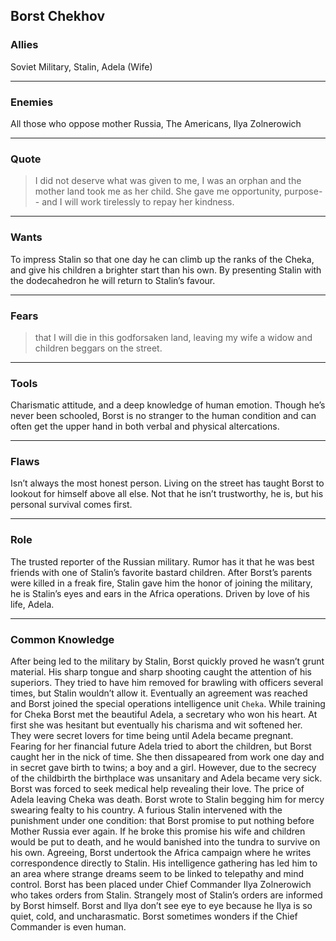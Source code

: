 
Borst Chekhov
-------------

### Allies ###

Soviet Military, Stalin, Adela (Wife)

---


### Enemies ###
All those who oppose mother Russia, The Americans, Ilya Zolnerowich

---


### Quote ###

> I did not deserve what was given to me,
> I was an orphan and the mother land took me as her child.
> She gave me opportunity, purpose--
> and I will work tirelessly to repay her kindness.

---


### Wants ###

To impress Stalin so that one day he can climb up the ranks of the Cheka,
and give his children a brighter start than his own.
By presenting Stalin with the dodecahedron he will return to Stalin’s favour.

---


### Fears ###

> that I will die in this godforsaken land,
> leaving my wife a widow and children beggars on the street.

---


### Tools ###

Charismatic attitude, and a deep knowledge of human emotion.
Though he’s never been schooled,
Borst is no stranger to the human condition and can often get the upper hand in both verbal and physical altercations.

---


### Flaws ###

Isn’t always the most honest person.
Living on the street has taught Borst to lookout for himself above all else.
Not that he isn’t trustworthy, he is, but his personal survival comes first.

---


### Role ###

The trusted reporter of the Russian military.
Rumor has it that he was best friends with one of
Stalin’s favorite bastard children. After Borst’s parents were killed in a freak fire,
Stalin gave him the honor of joining the military,
he is Stalin’s eyes and ears in the Africa operations.
Driven by love of his life, Adela.

---


### Common Knowledge ###

After being led to the military by Stalin,
Borst quickly proved he wasn’t grunt material.
His sharp tongue and sharp shooting caught the attention of his superiors.
They tried to have him removed for brawling with officers several times,
but Stalin wouldn’t allow it.
Eventually an agreement was reached and Borst joined the special operations intelligence unit `Cheka`.
While training for Cheka Borst met the beautiful Adela,
a secretary who won his heart.
At first she was hesitant but eventually his charisma and wit softened her.
They were secret lovers for time being until Adela became pregnant.
Fearing for her financial future Adela tried to abort the children,
but Borst caught her in the nick of time.
She then dissapeared from work one day and in secret gave birth to twins; a boy and a girl.
However, due to the secrecy of the childbirth the birthplace was unsanitary and Adela became very sick.
Borst was forced to seek medical help revealing their love.
The price of Adela leaving Cheka was death.
Borst wrote to Stalin begging him for mercy swearing fealty to his country.
A furious Stalin intervened with the punishment under one condition:
that Borst promise to put nothing before Mother Russia ever again.
If he broke this promise his wife and children would be put to death,
and he would banished into the tundra to survive on his own.
Agreeing, Borst undertook the Africa campaign where he writes correspondence directly to Stalin.
His intelligence gathering has led him to an area where strange dreams seem to be linked to telepathy and mind control.
Borst has been placed under Chief Commander Ilya Zolnerowich who takes orders from Stalin.
Strangely most of Stalin’s orders are informed by Borst himself.
Borst and llya don’t see eye to eye because he Ilya is so quiet, cold, and uncharasmatic.
Borst sometimes wonders if the Chief Commander is even human.
